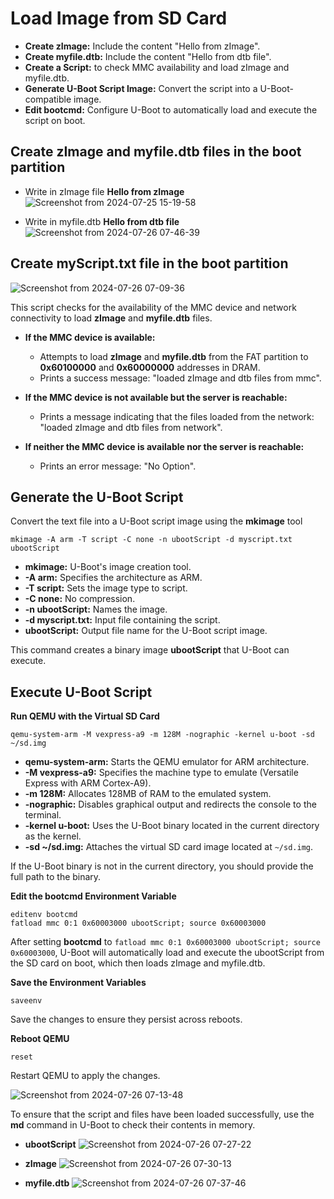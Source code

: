 # Load Image from SD Card
- **Create zImage:** Include the content "Hello from zImage".
- **Create myfile.dtb:** Include the content "Hello from dtb file".
- **Create a Script:** to check MMC availability and load zImage and myfile.dtb.
- **Generate U-Boot Script Image:** Convert the script into a U-Boot-compatible image.
- **Edit bootcmd:** Configure U-Boot to automatically load and execute the script on boot.

## Create zImage and myfile.dtb files in the boot partition
- Write in zImage file **Hello from zImage**
![Screenshot from 2024-07-25 15-19-58](https://github.com/user-attachments/assets/89a28f37-de9d-48c6-992b-9ad77808d2aa)

- Write in myfile.dtb **Hello from dtb file**
![Screenshot from 2024-07-26 07-46-39](https://github.com/user-attachments/assets/ffdc32ff-90eb-4275-adb7-f1a324d3e6a5)


## Create myScript.txt file in the boot partition
![Screenshot from 2024-07-26 07-09-36](https://github.com/user-attachments/assets/ac057c66-4001-4483-a6af-adbbdaebe705)


This script checks for the availability of the MMC device and network connectivity to load **zImage** and **myfile.dtb** files.

-   **If the MMC device is available:**
    -   Attempts to load **zImage** and **myfile.dtb** from the FAT partition to **0x60100000** and **0x60000000** addresses in DRAM.
    -   Prints a success message: "loaded zImage and dtb files from mmc".
    
-   **If the MMC device is not available but the server is reachable:**
    -   Prints a message indicating that the files loaded from the network: "loaded zImage and dtb files from network".
    
-   **If neither the MMC device is available nor the server is reachable:**
    -   Prints an error message: "No Option".
    
## Generate the U-Boot Script
Convert the text file into a U-Boot script image using the **mkimage** tool
```
mkimage -A arm -T script -C none -n ubootScript -d myscript.txt ubootScript
```
- **mkimage:** U-Boot's image creation tool.
- **-A arm:** Specifies the architecture as ARM.
- **-T script:** Sets the image type to script.
- **-C none:** No compression.
- **-n ubootScript:** Names the image.
- **-d myscript.txt:** Input file containing the script.
- **ubootScript:** Output file name for the U-Boot script image.

This command creates a binary image **ubootScript** that U-Boot can execute.

## Execute U-Boot Script
**Run QEMU with the Virtual SD Card**
```
qemu-system-arm -M vexpress-a9 -m 128M -nographic -kernel u-boot -sd ~/sd.img
```
- **qemu-system-arm:** Starts the QEMU emulator for ARM architecture.
- **-M vexpress-a9:** Specifies the machine type to emulate (Versatile Express with ARM Cortex-A9).
- **-m 128M:** Allocates 128MB of RAM to the emulated system.
- **-nographic:** Disables graphical output and redirects the console to the terminal.
- **-kernel u-boot:** Uses the U-Boot binary located in the current directory as the kernel.
- **-sd ~/sd.img:** Attaches the virtual SD card image located at `~/sd.img`.

If the U-Boot binary is not in the current directory, you should provide the full path to the binary.

**Edit the bootcmd Environment Variable**
```
editenv bootcmd
fatload mmc 0:1 0x60003000 ubootScript; source 0x60003000
```
After setting **bootcmd** to `fatload mmc 0:1 0x60003000 ubootScript; source 0x60003000`, U-Boot will automatically load and execute the ubootScript from the SD card on boot, which then loads zImage and myfile.dtb.

**Save the Environment Variables**
```
saveenv
```
Save the changes to ensure they persist across reboots.

**Reboot QEMU**
```
reset
```
Restart QEMU to apply the changes.

![Screenshot from 2024-07-26 07-13-48](https://github.com/user-attachments/assets/ddbfd7dd-d0d1-4f94-9e5a-37c15316260b)

To ensure that the script and files have been loaded successfully, use the **md** command in U-Boot to check their contents in memory.
- **ubootScript**
![Screenshot from 2024-07-26 07-27-22](https://github.com/user-attachments/assets/5adc7048-f1e2-4a10-b123-5a59a5b4249f)

- **zImage**
![Screenshot from 2024-07-26 07-30-13](https://github.com/user-attachments/assets/ac4d6859-3aca-4e92-9e0e-37ea2e9c7831)

- **myfile.dtb**
![Screenshot from 2024-07-26 07-37-46](https://github.com/user-attachments/assets/1ecff471-11b1-4447-ade7-75fcbebb7f9e)
